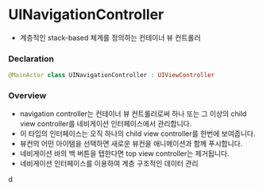 # UINavigationController

- 계층적인 stack-based 체계를 정의하는 컨테이너 뷰 컨트롤러



### Declaration 

```swift
@MainActor class UINavigationController : UIViewController
```





### Overview

- navigation controller는 컨테이너 뷰 컨트롤러로써 하나 또는 그 이상의 child view controller를 네비게이션 인터페이스에서 관리합니다.
- 이 타입의 인터페이스는 오직 하나의 child view controller를 한번에 보여줍니다.
- 뷰컨의 어떤 아이템을 선택하면 새로운 뷰컨을 애니메이션과 함께 푸시합니다.
- 네비게이션 바의 백 버튼을 탭한다면 top view controller는 제거됩니다.
- 네비게이션 인터페이스를 이용하여 계층 구조적인 데이터 관리

d
